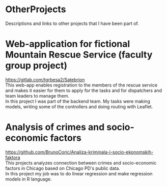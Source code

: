 # OtherProjects
Descriptions and links to other projects that I have been part of.

# Web-application for fictional Mountain Rescue Service (faculty group project)  
https://gitlab.com/tgrbesa2/Satebrion   
This web-app enables registration to the members of the rescue service and makes it easier for them to apply for the tasks and for dispatchers and team leaders to manage them.  
In this project I was part of the backend team. My tasks were making models, writing some of the controllers and doing routing with Leaflet.  
  
# Analysis of crimes and socio-economic factors  
https://github.com/BrunoCoric/Analiza-kriminala-i-socio-ekonomskih-faktora  
This projects analyzes connection between crimes and socio-economic factors in Chicago based on Chicago PD's public data.  
In this project my job was to do linear regression and make regression models in R language.  
